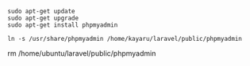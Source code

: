 ```
sudo apt-get update
sudo apt-get upgrade
sudo apt-get install phpmyadmin

ln -s /usr/share/phpmyadmin /home/kayaru/laravel/public/phpmyadmin

```

rm /home/ubuntu/laravel/public/phpmyadmin
